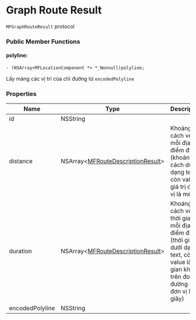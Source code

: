 # Graph Route Result

`MFGraphRouteResult` protocol

### Public Member Functions

#### polyline:

```objc
- (NSArray<MFLocationComponent *> *_Nonnull)polyline;
```

Lấy mảng các vị trí của chỉ đường từ `encodedPolyline`

### Properties

| Name            | Type                                                                       | Description                                                                                                                              |
|-----------------|----------------------------------------------------------------------------|------------------------------------------------------------------------------------------------------------------------------------------|
| id              | NSString                                                                   |                                                                                                                                          |
| distance        | NSArray<[MFRouteDescriptionResult](reference/route-description-result.md)> | Khoảng cách về km mỗi địa điểm đi qua (khoảng cách dưới dạng text, còn value là giá trị đơn vị là mét)                                   |
| duration        | NSArray<[MFRouteDescriptionResult](reference/route-description-result.md)> | Khoảng cách về thời gian mỗi địa điểm đi qua (thời gian dưới dạng text, còn value là thời gian khi đi trên đoạn đường đó đơn vị là giây) |
| encodedPolyline | NSString                                                                   |                                                                                                                                          |